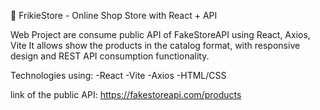 🛒 FrikieStore - Online Shop Store with React + API

Web Project are consume public API of FakeStoreAPI using React, Axios, Vite
It allows show the products in the catalog format, with responsive design and REST API consumption functionality.

Technologies using:
-React
-Vite
-Axios
-HTML/CSS

link of the public API: https://fakestoreapi.com/products


